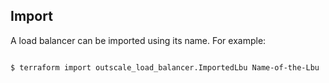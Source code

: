 ## Import

A load balancer can be imported using its name. For example:

```console

$ terraform import outscale_load_balancer.ImportedLbu Name-of-the-Lbu

```